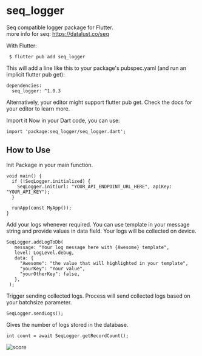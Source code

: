 # seq_logger

Seq compatible logger package for Flutter.\
more info for seq: https://datalust.co/seq


With Flutter:

```
 $ flutter pub add seq_logger
```
 
This will add a line like this to your package's pubspec.yaml (and run an implicit flutter pub get):

```
dependencies:
  seq_logger: ^1.0.3
```

Alternatively, your editor might support flutter pub get. Check the docs for your editor to learn more.

Import it
Now in your Dart code, you can use:
```
import 'package:seq_logger/seq_logger.dart';
```

## How to Use 
Init Package in your main function.
```
void main() {
  if (!SeqLogger.initialized) {
    SeqLogger.init(url: "YOUR_API_ENDPOINT_URL_HERE", apiKey: "YOUR_API_KEY");
  }

  runApp(const MyApp());
}
```
 
 
Add your logs whenever required.
You can use template in your message string and provide values in data field.
Your logs will be collected on device.
 ```
 SeqLogger.addLogToDb(
    message: "Your log message here with {Awesome} template",
    level: LogLevel.debug,
    data: {
      "Awesome": "the value that will highlighted in your template",
      "yourKey": "Your value",
      "yourOtherKey": false,
    },
  );
 ```
 
 Trigger sending collected logs.
 Process will send collected logs based on your batchsize parameter.
 ```
 SeqLogger.sendLogs();
 ```
 
Gives the number of logs stored in the database. 
 
 ```
 int count = await SeqLogger.getRecordCount();
 
 ```
  
![score](https://img.shields.io/pub/points/seq_logger)
